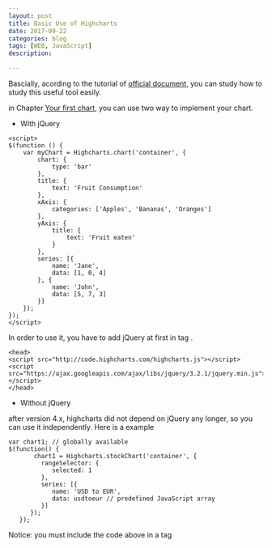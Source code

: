 ```yaml
---
layout: post
title: Basic Use of Highcharts 
date: 2017-09-22
categories: blog
tags: [WEB, JavaScript]
description: 

---
```


Bascially, acording to the tutorial of [official document](https://www.highcharts.com/docs/getting-started/installation), you can study how to study this useful tool easily. 

in Chapter [Your first chart](https://www.highcharts.com/docs/getting-started/your-first-chart), you can use two way to implement your chart.

- With jQuery 

```
<script>
$(function () { 
    var myChart = Highcharts.chart('container', {
        chart: {
            type: 'bar'
        },
        title: {
            text: 'Fruit Consumption'
        },
        xAxis: {
            categories: ['Apples', 'Bananas', 'Oranges']
        },
        yAxis: {
            title: {
                text: 'Fruit eaten'
            }
        },
        series: [{
            name: 'Jane',
            data: [1, 0, 4]
        }, {
            name: 'John',
            data: [5, 7, 3]
        }]
    });
});
</script>
```

In order to use it, you have to add jQuery at first in tag <head>.
```
<head>
<script src="http://code.highcharts.com/highcharts.js"></script>
<script src="https://ajax.googleapis.com/ajax/libs/jquery/3.2.1/jquery.min.js"></script>
</head>
```

- Without jQuery

after version 4.x, highcharts did not depend on jQuery any longer, so you can use it independently.
Here is a example
```
var chart1; // globally available
$(function() {
       chart1 = Highcharts.stockChart('container', {
         rangeSelector: {
            selected: 1
         },
         series: [{
            name: 'USD to EUR',
            data: usdtoeur // predefined JavaScript array
         }]
      });
   });
```

Notice: you must include the code above in a tag<script>, or it does not work.
